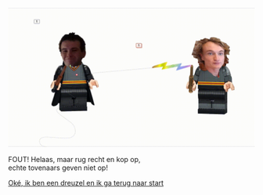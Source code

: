 ![Alt Text](assets/img/nepkamer.gif)  

FOUT! Helaas, maar rug recht en kop op,  
echte tovenaars geven niet op!

[Oké, ik ben een dreuzel en ik ga terug naar start](./start.md)